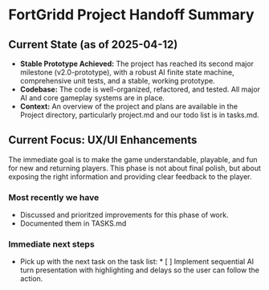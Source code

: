 # FortGridd Project Handoff Summary

## Current State (as of 2025-04-12)

- **Stable Prototype Achieved:** The project has reached its second major milestone (v2.0-prototype), with a robust AI finite state machine, comprehensive unit tests, and a stable, working prototype.
- **Codebase:** The code is well-organized, refactored, and tested. All major AI and core gameplay systems are in place.
- **Context:** An overview of the project and plans are available in the Project directory, particularly project.md and our todo list is in tasks.md.

## Current Focus: UX/UI Enhancements

The immediate goal is to make the game understandable, playable, and fun for new and returning players. This phase is not about final polish, but about exposing the right information and providing clear feedback to the player.

### Most recently we have
- Discussed and prioritzed improvements for this phase of work. 
- Documented them in TASKS.md

### Immediate next steps
- Pick up with the next task on the task list: *   [ ] Implement sequential AI turn presentation with highlighting and delays so the user can follow the action.
